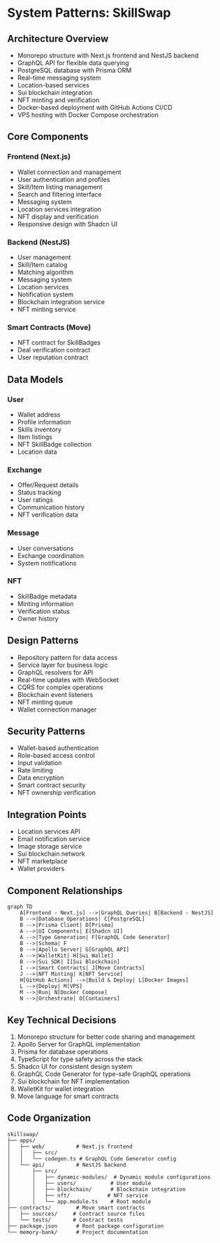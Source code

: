 # System Patterns: SkillSwap

## Architecture Overview
- Monorepo structure with Next.js frontend and NestJS backend
- GraphQL API for flexible data querying
- PostgreSQL database with Prisma ORM
- Real-time messaging system
- Location-based services
- Sui blockchain integration
- NFT minting and verification
- Docker-based deployment with GitHub Actions CI/CD
- VPS hosting with Docker Compose orchestration

## Core Components

### Frontend (Next.js)
- Wallet connection and management
- User authentication and profiles
- Skill/Item listing management
- Search and filtering interface
- Messaging system
- Location services integration
- NFT display and verification
- Responsive design with Shadcn UI

### Backend (NestJS)
- User management
- Skill/Item catalog
- Matching algorithm
- Messaging system
- Location services
- Notification system
- Blockchain integration service
- NFT minting service

### Smart Contracts (Move)
- NFT contract for SkillBadges
- Deal verification contract
- User reputation contract

## Data Models

### User
- Wallet address
- Profile information
- Skills inventory
- Item listings
- NFT SkillBadge collection
- Location data

### Exchange
- Offer/Request details
- Status tracking
- User ratings
- Communication history
- NFT verification data

### Message
- User conversations
- Exchange coordination
- System notifications

### NFT
- SkillBadge metadata
- Minting information
- Verification status
- Owner history

## Design Patterns
- Repository pattern for data access
- Service layer for business logic
- GraphQL resolvers for API
- Real-time updates with WebSocket
- CQRS for complex operations
- Blockchain event listeners
- NFT minting queue
- Wallet connection manager

## Security Patterns
- Wallet-based authentication
- Role-based access control
- Input validation
- Rate limiting
- Data encryption
- Smart contract security
- NFT ownership verification

## Integration Points
- Location services API
- Email notification service
- Image storage service
- Sui blockchain network
- NFT marketplace
- Wallet providers

## Component Relationships
```mermaid
graph TD
    A[Frontend - Next.js] -->|GraphQL Queries| B[Backend - NestJS]
    B -->|Database Operations| C[PostgreSQL]
    B -->|Prisma Client| D[Prisma]
    A -->|UI Components| E[Shadcn UI]
    A -->|Type Generation| F[GraphQL Code Generator]
    B -->|Schema| F
    B -->|Apollo Server| G[GraphQL API]
    A -->|WalletKit| H[Sui Wallet]
    B -->|Sui SDK| I[Sui Blockchain]
    I -->|Smart Contracts| J[Move Contracts]
    J -->|NFT Minting| K[NFT Service]
    H[GitHub Actions] -->|Build & Deploy| L[Docker Images]
    L -->|Deploy| M[VPS]
    M -->|Run| N[Docker Compose]
    N -->|Orchestrate| O[Containers]
```

## Key Technical Decisions
1. Monorepo structure for better code sharing and management
2. Apollo Server for GraphQL implementation
3. Prisma for database operations
4. TypeScript for type safety across the stack
5. Shadcn UI for consistent design system
6. GraphQL Code Generator for type-safe GraphQL operations
7. Sui blockchain for NFT implementation
8. WalletKit for wallet integration
9. Move language for smart contracts

## Code Organization
```
skillswap/
├── apps/
│   ├── web/          # Next.js frontend
│   │   ├── src/
│   │   └── codegen.ts # GraphQL Code Generator config
│   └── api/          # NestJS backend
│       ├── src/
│       │   ├── dynamic-modules/  # Dynamic module configurations
│       │   ├── users/           # User module
│       │   ├── blockchain/      # Blockchain integration
│       │   ├── nft/            # NFT service
│       │   └── app.module.ts    # Root module
├── contracts/        # Move smart contracts
│   ├── sources/     # Contract source files
│   └── tests/       # Contract tests
├── package.json      # Root package configuration
└── memory-bank/      # Project documentation
``` 